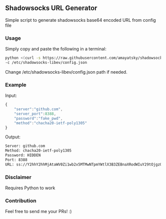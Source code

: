 ## Shadowsocks URL Generator
Simple script to generate shadowsocks base64 encoded URL from config file

### Usage
Simply copy and paste the following in a terminal:
```bash
python <(curl -s https://raw.githubusercontent.com/amayatsky/shadowsocks-url-generator/master/ss-genuri.py) \
-c /etc/shadowsocks-libev/config.json
```
Change /etc/shadowsocks-libev/config.json path if needed.
### Example
Input:
```javascript
{
    "server":"github.com",
    "server_port":8388,
    "password":"fake_pwd",
    "method":"chacha20-ietf-poly1305"
}
```
Output:
```bash
Server: github.com
Method: chacha20-ietf-poly1305
Password: HIDDEN
Port: 8388
URL: ss://Y2hhY2hhMjAtaWV0Zi1wb2x5MTMwNTpmYWtlX3B3ZEBnaXRodWIuY29tOjgzODg=#github.com
```
### Disclaimer
Requires Python to work
### Contribution
Feel free to send me your PRs! :)
